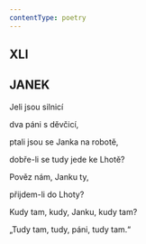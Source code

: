 ```yaml
---
contentType: poetry
---
```


<section>

## XLI  

## JANEK

Jeli jsou silnicí  

dva páni s děvčicí,

ptali jsou se Janka na robotě,

dobře-li se tudy jede ke Lhotě?

Pověz nám, Janku ty,

přijdem-li do Lhoty?

Kudy tam, kudy, Janku, kudy tam?

„Tudy tam, tudy, páni, tudy tam.“

</section>
